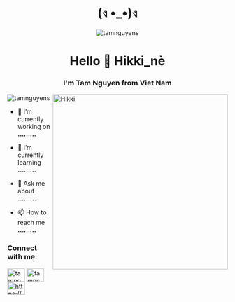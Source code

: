 <h1 align="center">(ง •_•)ง</h1>
<p align="center"> <img src="https://i.pinimg.com/originals/80/42/69/804269956d180fd6d5d1a49417bf4043.gif" alt="tamnguyens" /> </p>
<h1 align="center">Hello 👋 Hikki_nè</h1>
<h3 align="center"> I'm Tam Nguyen from Viet Nam</h3>
<img align="right" alt="Hikki" width="400" src="https://i.pinimg.com/originals/3c/ba/24/3cba2490f731e80e4daedb3e1a95f297.gif">
<p align="left"> <img src="https://komarev.com/ghpvc/?username=tamnguyens&label=Profile%20views&color=0e75b6&style=flat" alt="tamnguyens" /> </p>

- 🔭 I’m currently working on **.........**

- 🌱 I’m currently learning   **.........**
- 💬 Ask me about **.........**
- 📫 How to reach me **.........**

<h3 align="left">Connect with me:</h3>
<p align="left">
<a href="https://twitter.com/tamnguy28327146" target="blank"><img align="center" src="https://raw.githubusercontent.com/rahuldkjain/github-profile-readme-generator/master/src/images/icons/Social/twitter.svg" alt="tamnguy28327146" height="30" width="40" /></a>
<a href="https://fb.com/tamnc29" target="blank"><img align="center" src="https://raw.githubusercontent.com/rahuldkjain/github-profile-readme-generator/master/src/images/icons/Social/facebook.svg" alt="tamnc29" height="30" width="40" /></a>
<a href="https://discord.gg/https://discord.gg/HKjZkkSU" target="blank"><img align="center" src="https://raw.githubusercontent.com/rahuldkjain/github-profile-readme-generator/master/src/images/icons/Social/discord.svg" alt="https://discord.gg/HKjZkkSU" height="30" width="40" /></a>
</p>
